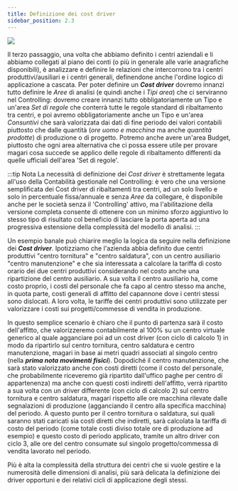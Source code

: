 ```yaml
---
title: Definizione dei cost driver
sidebar_position: 2.3
---
```


![](/img/it-it/controlling/definition-logic.png)

Il terzo passaggio, una volta che abbiamo definito i centri aziendali e li abbiamo collegati al piano dei conti (o più in generale alle varie anagrafiche disponibili), è analizzare e definire le relazioni che intercorrono tra i centri produttivi/ausiliari e i centri generali, definendone anche l'ordine logico di applicazione a cascata.
Per poter definire un ***Cost driver*** dovremo innanzi tutto definire le *Aree* di analisi (e quindi anche i *Tipi area*) che ci serviranno nel Controlling: dovremo creare innanzi tutto obbligatoriamente un Tipo e un'area *Set di regole* che conterrà tutte le regole standard di ribaltamento tra centri, e poi avremo obbligatoriamente anche un Tipo e un'area *Consuntivi* che sarà valorizzata dai dati di fine periodo dei valori contabili piuttosto che dalle quantità (*ore uomo e macchina* ma anche *quantità prodotte*) di produzione o di progetto. Potremo anche avere un'area Budget, piuttosto che ogni area alternativa che ci possa essere utile per provare magari cosa succede se applico delle regole di ribaltamento differenti da quelle ufficiali dell'area 'Set di regole'.

:::tip Nota
La necessità di definizione dei *Cost driver* è strettamente legata all'uso della Contabilità gestionale nel Controlling: è vero che una versione semplificata dei Cost driver di ribaltamenti tra centri, ad un solo livello e solo in percentuale fissa/annuale e senza *Aree* da collegare, è disponibile anche per le società senza il 'Controlling' attivo, ma l'abilitazione della versione completa consente di ottenere con un minimo sforzo aggiuntivo lo stesso tipo di risultato col beneficio di lasciare la porta aperta ad una progressiva estensione della complessità del modello di analisi.
:::

Un esempio banale può chiarire meglio la logica da seguire nella definizione dei ***Cost driver***.
Ipotizziamo che l'azienda abbia definito due centri produttivi "centro tornitura" e "centro saldatura", con un centro ausiliario "centro manutenzione" e che sia interessata a calcolare la tariffa di costo orario dei due centri produttivi considerando nel costo anche una ripartizione del centro ausiliario. A sua volta il centro ausiliario ha, come costo proprio, i costi del personale che fa capo al centro stesso ma anche, in quota parte, costi generali di affitto del capannone dove i centri stessi sono dislocati. A loro volta, le tariffe dei centri produttivi sono utilizzate per valorizzare i costi sui progetti/commesse di vendita in produzione.

In questo semplice scenario è chiaro che il punto di partenza sarà il costo dell'affitto, che valorizzeremo contabilmente al 100% su un centro virtuale generico al quale agganciare poi ad un cost driver (con ciclo di calcolo 1) in modo da ripartirlo sul centro tornitura, centro saldatura e centro manutenzione, magari in base ai metri quadri associati al singolo centro (nella ***prima nota movimenti fisici***).
Dopodiché il centro manutenzione, che sarà stato valorizzato anche con costi diretti (come il costo del personale, che probabilmente riceveremo già ripartito dall'uffico paghe per centro di appartenenza) ma anche con questi costi indiretti dell'affitto, verrà ripartito a sua volta con un driver differente (con ciclo di calcolo 2) sul centro tornitura e centro saldatura, magari rispetto alle ore macchina rilevate dalle segnalazioni di produzione (agganciando il centro alla specifica macchina) del periodo.
A questo punto per il centro tornitura o saldatura, sui quali saranno stati caricati sia costi diretti che indiretti, sarà calcolata la tariffa di costo del periodo (come totale costi diviso totale ore di produzione ad esempio) e questo costo di periodo applicato, tramite un altro driver con ciclo 3, alle ore del centro consumate sul singolo progetto/commessa di vendita lavorato nel periodo.

Più è alta la complessità della struttura dei centri che si vuole gestire e la numerosità delle dimensioni di analisi, più sarà delicata la definizione dei driver opportuni e dei relativi cicli di applicazione degli stessi.

